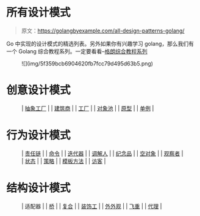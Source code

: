 # 所有设计模式

> 原文：<https://golangbyexample.com/all-design-patterns-golang/>

Go 中实现的设计模式的精选列表。另外如果你有兴趣学习 golang，那么我们有一个 Golang 综合教程系列。一定要看看–[格朗综合教程系列](https://golangbyexample.com/golang-comprehensive-tutorial/)

<figure class="wp-block-image size-large is-resized">![](img/5f359bcb6904620fb7fcc79d495d63b5.png)</figure>

# **创意设计模式**

<figure class="wp-block-table is-style-stripes">

| [抽象工厂](https://golangbyexample.com/abstract-factory-design-pattern-go/) |
| [建筑商](https://golangbyexample.com/builder-pattern-golang/) |
| [工厂](https://golangbyexample.com/golang-factory-design-pattern/) |
| [对象池](https://golangbyexample.com/golang-object-pool/) |
| [原型](https://golangbyexample.com/prototype-pattern-go/) |
| [单例](https://golangbyexample.com/singleton-design-pattern-go/) |

</figure>

# **行为设计模式**

<figure class="wp-block-table is-style-stripes">

| [责任链](https://golangbyexample.com/chain-of-responsibility-design-pattern-in-golang/) |
| [命令](https://golangbyexample.com/command-design-pattern-in-golang/) |
| [迭代器](https://golangbyexample.com/go-iterator-design-pattern/) |
| [调解人](https://golangbyexample.com/mediator-design-pattern-golang/) |
| [纪念品](https://golangbyexample.com/memento-design-pattern-go/) |
| [空对象](https://golangbyexample.com/null-object-design-pattern-golang/) |
| [观察者](https://golangbyexample.com/observer-design-pattern-golang/) |
| [状态](https://golangbyexample.com/state-design-pattern-go/) |
| [策略](https://golangbyexample.com/strategy-design-pattern-golang/) |
| [模板方法](https://golangbyexample.com/template-method-design-pattern-golang/) |
| [访客](https://golangbyexample.com/visitor-design-pattern-go/) |

</figure>

# **结构设计模式**

<figure class="wp-block-table is-style-stripes">

| 适配器 |
| [桥](https://golangbyexample.com/bridge-design-pattern-in-go/) |
| [复合](https://golangbyexample.com/composite-design-pattern-golang/) |
| [装饰工](https://golangbyexample.com/decorator-pattern-golang/) |
| [外外观](https://golangbyexample.com/facade-design-pattern-in-golang/) |
| [飞重](https://golangbyexample.com/flyweight-design-pattern-golang/) |
| [代理](https://golangbyexample.com/proxy-design-pattern-in-golang/) |

</figure>